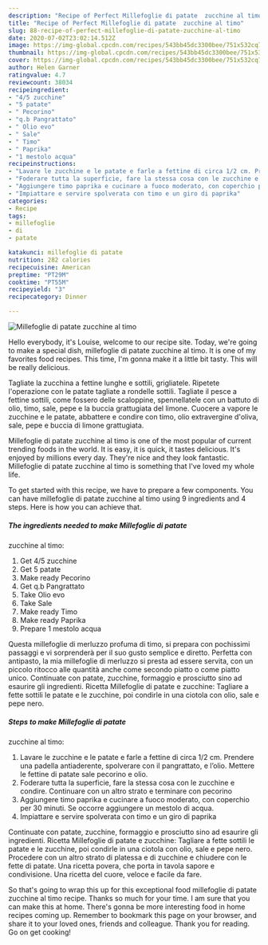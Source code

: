 ```yaml
---
description: "Recipe of Perfect Millefoglie di patate  zucchine al timo"
title: "Recipe of Perfect Millefoglie di patate  zucchine al timo"
slug: 88-recipe-of-perfect-millefoglie-di-patate-zucchine-al-timo
date: 2020-07-02T23:02:14.512Z
image: https://img-global.cpcdn.com/recipes/543bb45dc3300bee/751x532cq70/millefoglie-di-patate-zucchine-al-timo-recipe-main-photo.jpg
thumbnail: https://img-global.cpcdn.com/recipes/543bb45dc3300bee/751x532cq70/millefoglie-di-patate-zucchine-al-timo-recipe-main-photo.jpg
cover: https://img-global.cpcdn.com/recipes/543bb45dc3300bee/751x532cq70/millefoglie-di-patate-zucchine-al-timo-recipe-main-photo.jpg
author: Helen Garner
ratingvalue: 4.7
reviewcount: 38034
recipeingredient:
- "4/5 zucchine"
- "5 patate"
- " Pecorino"
- "q.b Pangrattato"
- " Olio evo"
- " Sale"
- " Timo"
- " Paprika"
- "1 mestolo acqua"
recipeinstructions:
- "Lavare le zucchine e le patate e farle a fettine di circa 1/2 cm. Prendere una padella antiaderente, spolverare con il pangrattato, e l’olio. Mettere le fettine di patate sale pecorino e olio."
- "Foderare tutta la superficie, fare la stessa cosa con le zucchine e condire. Continuare con un altro strato e terminare con pecorino"
- "Aggiungere timo paprika e cucinare a fuoco moderato, con coperchio per 30 minuti. Se occorre aggiungere un mestolo di acqua."
- "Impiattare e servire spolverata con timo e un giro di paprika"
categories:
- Recipe
tags:
- millefoglie
- di
- patate

katakunci: millefoglie di patate 
nutrition: 282 calories
recipecuisine: American
preptime: "PT29M"
cooktime: "PT55M"
recipeyield: "3"
recipecategory: Dinner

---
```



![Millefoglie di patate
 zucchine al timo](https://img-global.cpcdn.com/recipes/543bb45dc3300bee/751x532cq70/millefoglie-di-patate-zucchine-al-timo-recipe-main-photo.jpg)

Hello everybody, it's Louise, welcome to our recipe site. Today, we're going to make a special dish, millefoglie di patate
 zucchine al timo. It is one of my favorites food recipes. This time, I'm gonna make it a little bit tasty. This will be really delicious.

Tagliate la zucchina a fettine lunghe e sottili, grigliatele. Ripetete l&#39;operazione con le patate tagliate a rondelle sottili. Tagliate il pesce a fettine sottili, come fossero delle scaloppine, spennellatele con un battuto di olio, timo, sale, pepe e la buccia grattugiata del limone. Cuocere a vapore le zucchine e le patate, abbattere e condire con timo, olio extravergine d&#39;oliva, sale, pepe e buccia di limone grattugiata.

Millefoglie di patate
 zucchine al timo is one of the most popular of current trending foods in the world. It is easy, it is quick, it tastes delicious. It's enjoyed by millions every day. They're nice and they look fantastic. Millefoglie di patate
 zucchine al timo is something that I've loved my whole life.


To get started with this recipe, we have to prepare a few components. You can have millefoglie di patate
 zucchine al timo using 9 ingredients and 4 steps. Here is how you can achieve that.

<!--inarticleads1-->

##### The ingredients needed to make Millefoglie di patate
 zucchine al timo:

1. Get 4/5 zucchine
1. Get 5 patate
1. Make ready  Pecorino
1. Get q.b Pangrattato
1. Take  Olio evo
1. Take  Sale
1. Make ready  Timo
1. Make ready  Paprika
1. Prepare 1 mestolo acqua


Questa millefoglie di merluzzo profuma di timo, si prepara con pochissimi passaggi e vi sorprenderà per il suo gusto semplice e diretto. Perfetta con antipasto, la mia millefoglie di merluzzo si presta ad essere servita, con un piccolo ritocco alle quantità anche come secondo piatto o come piatto unico. Continuate con patate, zucchine, formaggio e prosciutto sino ad esaurire gli ingredienti. Ricetta Millefoglie di patate e zucchine: Tagliare a fette sottili le patate e le zucchine, poi condirle in una ciotola con olio, sale e pepe nero. 

<!--inarticleads2-->

##### Steps to make Millefoglie di patate
 zucchine al timo:

1. Lavare le zucchine e le patate e farle a fettine di circa 1/2 cm. Prendere una padella antiaderente, spolverare con il pangrattato, e l’olio. Mettere le fettine di patate sale pecorino e olio.
1. Foderare tutta la superficie, fare la stessa cosa con le zucchine e condire. Continuare con un altro strato e terminare con pecorino
1. Aggiungere timo paprika e cucinare a fuoco moderato, con coperchio per 30 minuti. Se occorre aggiungere un mestolo di acqua.
1. Impiattare e servire spolverata con timo e un giro di paprika


Continuate con patate, zucchine, formaggio e prosciutto sino ad esaurire gli ingredienti. Ricetta Millefoglie di patate e zucchine: Tagliare a fette sottili le patate e le zucchine, poi condirle in una ciotola con olio, sale e pepe nero. Procedere con un altro strato di platessa e di zucchine e chiudere con le fette di patate. Una ricetta povera, che porta in tavola sapore e condivisione. Una ricetta del cuore, veloce e facile da fare. 

So that's going to wrap this up for this exceptional food millefoglie di patate
 zucchine al timo recipe. Thanks so much for your time. I am sure that you can make this at home. There's gonna be more interesting food in home recipes coming up. Remember to bookmark this page on your browser, and share it to your loved ones, friends and colleague. Thank you for reading. Go on get cooking!
